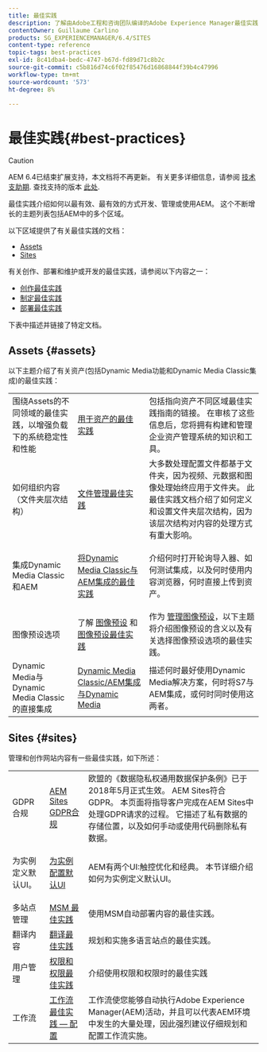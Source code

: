 ```yaml
---
title: 最佳实践
description: 了解由Adobe工程和咨询团队编译的Adobe Experience Manager最佳实践，以帮助管理员快速入门并运行。
contentOwner: Guillaume Carlino
products: SG_EXPERIENCEMANAGER/6.4/SITES
content-type: reference
topic-tags: best-practices
exl-id: 8c41dba4-bedc-4747-b67d-fd89d71c8b2c
source-git-commit: c5b816d74c6f02f85476d16868844f39b4c47996
workflow-type: tm+mt
source-wordcount: '573'
ht-degree: 8%

---
```


# 最佳实践{#best-practices}

>[!CAUTION]
>
>AEM 6.4已结束扩展支持，本文档将不再更新。 有关更多详细信息，请参阅 [技术支助期](https://helpx.adobe.com/cn/support/programs/eol-matrix.html). 查找支持的版本 [此处](https://experienceleague.adobe.com/docs/).

最佳实践介绍如何以最有效、最有效的方式开发、管理或使用AEM。 这个不断增长的主题列表包括AEM中的多个区域。

以下区域提供了有关最佳实践的文档：

* [Assets](#assets)
* [Sites](#sites)

有关创作、部署和维护或开发的最佳实践，请参阅以下内容之一：

* [创作最佳实践](/help/sites-authoring/best-practices.md)
* [制定最佳实践](/help/sites-developing/best-practices.md)
* [部署最佳实践](/help/sites-deploying/best-practices.md)

下表中描述并链接了特定文档。

## Assets {#assets}

以下主题介绍了有关资产(包括Dynamic Media功能和Dynamic Media Classic集成)的最佳实践：

<table> 
 <tbody>
  <tr>
   <td>围绕Assets的不同领域的最佳实践，以增强负载下的系统稳定性和性能</td> 
   <td><a href="/help/assets/organize-assets.md">用于资产的最佳实践</a></td> 
   <td>包括指向资产不同区域最佳实践指南的链接。 在审核了这些信息后，您将拥有构建和管理企业资产管理系统的知识和工具。</td> 
  </tr>
  <tr>
   <td>如何组织内容（文件夹层次结构）</td> 
   <td><a href="/help/assets/organize-assets.md">文件管理最佳实践</a></td> 
   <td>大多数处理配置文件都基于文件夹，因为视频、元数据和图像处理始终应用于文件夹。 此最佳实践文档介绍了如何定义和设置文件夹层次结构，因为该层次结构对内容的处理方式有重大影响。 </td> 
  </tr>
  <tr>
   <td>集成Dynamic Media Classic和AEM</td> 
   <td><a href="/help/sites-administering/scene7.md#best-practices-for-integrating-scene-with-aem">将Dynamic Media Classic与AEM集成的最佳实践</a></td> 
   <td><p>介绍何时打开轮询导入器、如何测试集成，以及何时使用内容浏览器，何时直接上传到资产。</p> </td> 
  </tr>
  <tr>
   <td>图像预设选项</td> 
   <td>了解 <a href="/help/assets/managing-image-presets.md#understanding-image-presets">图像预设</a> 和 <a href="/help/assets/managing-image-presets.md#image-preset-options">图像预设最佳实践</a></td> 
   <td>作为 <a href="/help/assets/managing-image-presets.md">管理图像预设</a>，以下主题将介绍图像预设的含义以及有关选择图像预设选项的最佳实践。</td> 
  </tr>
  <tr>
   <td>Dynamic Media与Dynamic Media Classic的直接集成</td> 
   <td><a href="/help/sites-administering/scene7.md#aem-scene-integration-versus-dynamic-media">Dynamic Media Classic/AEM集成与Dynamic Media</a></td> 
   <td>描述何时最好使用Dynamic Media解决方案，何时将S7与AEM集成，或何时同时使用这两者。</td> 
  </tr>
 </tbody>
</table>

## Sites {#sites}

管理和创作网站内容有一些最佳实践，如下所述：

<table> 
 <tbody>
  <tr>
   <td>GDPR合规</td> 
   <td><a href="/help/sites-administering/gdpr-compliance-sites.md">AEM Sites GDPR合规</a></td> 
   <td>欧盟的《数据隐私权通用数据保护条例》已于2018年5月正式生效。 AEM Sites符合GDPR。 本页面将指导客户完成在AEM Sites中处理GDPR请求的过程。 它描述了私有数据的存储位置，以及如何手动或使用代码删除私有数据。</td> 
  </tr>
  <tr>
   <td>为实例定义默认UI。</td> 
   <td><p><a href="/help/sites-authoring/select-ui.md#configuring-the-default-ui-for-your-instance">为实例配置默认UI</a></p> </td> 
   <td>AEM有两个UI:触控优化和经典。 本节详细介绍如何为实例定义默认UI。</td> 
  </tr>
  <tr>
   <td>多站点管理</td> 
   <td><a href="/help/sites-administering/msm-best-practices.md">MSM 最佳实践</a></td> 
   <td>使用MSM自动部署内容的最佳实践。 </td> 
  </tr>
  <tr>
   <td>翻译内容</td> 
   <td><a href="/help/sites-administering/tc-bp.md">翻译最佳实践</a></td> 
   <td>规划和实施多语言站点的最佳实践。</td> 
  </tr>
  <tr>
   <td>用户管理</td> 
   <td><a href="/help/sites-administering/security.md#best-practices">权限和权限最佳实践</a></td> 
   <td>介绍使用权限和权限时的最佳实践 </td> 
  </tr>
  <tr>
   <td>工作流</td> 
   <td><a href="/help/sites-developing/workflows-best-practices.md#configuration">工作流最佳实践 — 配置</a></td> 
   <td>工作流使您能够自动执行Adobe Experience Manager(AEM)活动，并且可以代表AEM环境中发生的大量处理，因此强烈建议仔细规划和配置工作流实施。</td> 
  </tr>
 </tbody>
</table>

